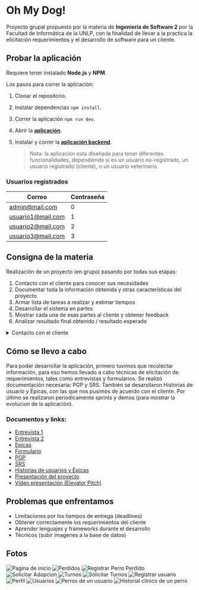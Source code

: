 # Oh My Dog!
Proyecto grupal propuesto por la materia de **Ingenieria de Software 2** por la Facultad de Informática de la UNLP, con la finalidad de llevar a la practica la elicitación requerimientos y el desarrollo de software para un cliente. 


## Probar la aplicación

Requiere tener instalado **Node.js** y **NPM**.

Los pasos para correr la aplicación:

1. Clonar el repositorio.
2. Instalar dependencias `npm install`.
3. Correr la aplicación `npm run dev`.
4. Abrir la [**aplicación**](http://localhost:5173/).
5. Instalar y correr la [**aplicación backend**](https://github.com/nachoeg/ohmydog-backend).

   > Nota: la aplicación esta diseñada para tener diferentes funcionalidades, dependiendo si es un usuario no-registrado, un usuario registrado (cliente), o un usuario veterinario.

### Usuarios registrados
| Correo  | Contraseña |
| ------------- | ------------- |
| admin@mail.com  | 0  |
| usuario1@mail.com  | 1  |
| usuario2@mail.com  | 2  |
| usuario3@mail.com  | 3  |
    

## Consigna de la materia
Realización de un proyecto (en grupo) pasando por todas sus etapas:
1. Contacto con el cliente para conocer sus necesidades
2. Documentar toda la información obtenida y otras características del proyecto
3. Armar lista de tareas a realizar y estimar tiempos 
4. Desarrollar el sistema en partes
5. Mostrar cada una de esas partes al cliente y obtener feedback
6. Analizar resultado final obtenido / resultado esperado


<details>
  <summary> Contacto con el cliente </summary>
  
  Un día van a la facultad y encuentran el siguiente anuncio en cartelera:

  > El año pasado, junto con mi colega Lucía, abrimos una veterinaria exclusiva para perros. Nos ha ido muy bien y, aparte de dar el servicio de veterinaria clásico, tenemos ganas de expandir nuestro negocio y sumar otros servicios que ayuden a vincular a las personas con perritos: adopción, pérdida y búsqueda de perros, contacto con cuidadores y paseadores, entre otros.
  Nos gustaría tener todo unificado en una misma aplicación para que, tanto nuestros clientes como personas que no lo son, tengan la posibilidad de usar nuestros servicios de una forma rápida y sencilla. ¿Alguien me puede ayudar a llevar a cabo esta idea? De ser así, me pueden contactar a ofertasproyecto@gmail.com.
  Gracias!
  Pedro

  El grupo interesado deberá enviar un mail al correo electrónico
  especificado para ponerse en contacto con el cliente!
  
</details>


## Cómo se llevo a cabo
Para poder desarrollar la aplicación, primero tuvimos que recolectar información, para eso hemos llevado a cabo técnicas de elicitación de requerimientos, tales como entrevistas y formularios. Se realizó documentación necesaria: PGP y SRS. También se desarollaron Historias de usuario y Épicas, con las que nos pusimos de acuerdo con el cliente. Por último se realizaron periodicamente sprints y demos (para mostrar la evolucion de la aplicación).
### Documentos y links:
* [Entrevista 1](https://github.com/nachoeg/ohmydog-frontend/blob/main/documentos/Entrevista%201.pdf)
* [Entrevista 2](https://github.com/nachoeg/ohmydog-frontend/blob/main/documentos/Entrevista%202.pdf)
* [Epicas](https://github.com/nachoeg/ohmydog-frontend/blob/main/documentos/Epicas.pdf)
* [Formulario](https://github.com/nachoeg/ohmydog-frontend/blob/main/documentos/Formulario.pdf)
* [PGP](https://github.com/nachoeg/ohmydog-frontend/blob/main/documentos/PGP.pdf)
* [SRS](https://github.com/nachoeg/ohmydog-frontend/blob/main/documentos/SRS.pdf)
* [Historias de usuarios y Épicas](https://docs.google.com/spreadsheets/d/1MgKM998vGrZ_yDUb7xU_Y097s3BRoNG01ysYdMDWCj0/edit?usp=sharing)
* [Presentación del proyecto](https://docs.google.com/presentation/d/1lYKr4kY5BDAVSMm8j2br_BdNCMftV7wBZwPqXtQHlu0/edit?usp=sharing)
* [Vídeo presentación (Elevator Pitch)](https://youtu.be/rAVoElv1nP8)

## Problemas que enfrentamos
- Limitaciones por los tiempos de entrega (deadlines)
- Obtener correctamente los requerimientos del cliente
- Aprender lenguajes y frameworks durante el desarrollo 
- Técnicos (subir imagenes a la base de datos)
  
## Fotos
![Pagina de inicio](https://github.com/nachoeg/ohmydog-frontend/blob/main/capturas/inicio.png)
![Perdidos](https://github.com/nachoeg/ohmydog-frontend/blob/main/capturas/perdidos.png)
![Registrar Perro Perdido](https://github.com/nachoeg/ohmydog-frontend/blob/main/capturas/registrar-perro-perdido.png)
![Solicitar Adopcion](https://github.com/nachoeg/ohmydog-frontend/blob/main/capturas/solicitar-adopcion.png)
![Turnos](https://github.com/nachoeg/ohmydog-frontend/blob/main/capturas/ver-turnos.png)
![Solicitar Turnos](https://github.com/nachoeg/ohmydog-frontend/blob/main/capturas/solicitar-turno.png)
![Registrar usuario](https://github.com/nachoeg/ohmydog-frontend/blob/main/capturas/registrar%20usuario.png)
![Perfil](https://github.com/nachoeg/ohmydog-frontend/blob/main/capturas/perfil.png)
![Usuarios](https://github.com/nachoeg/ohmydog-frontend/blob/main/capturas/usuarios.png)
![Perros de un usuario](https://github.com/nachoeg/ohmydog-frontend/blob/main/capturas/perros.png)
![Historial clinico de un perro](https://github.com/nachoeg/ohmydog-frontend/blob/main/capturas/historial-clinico.png)
